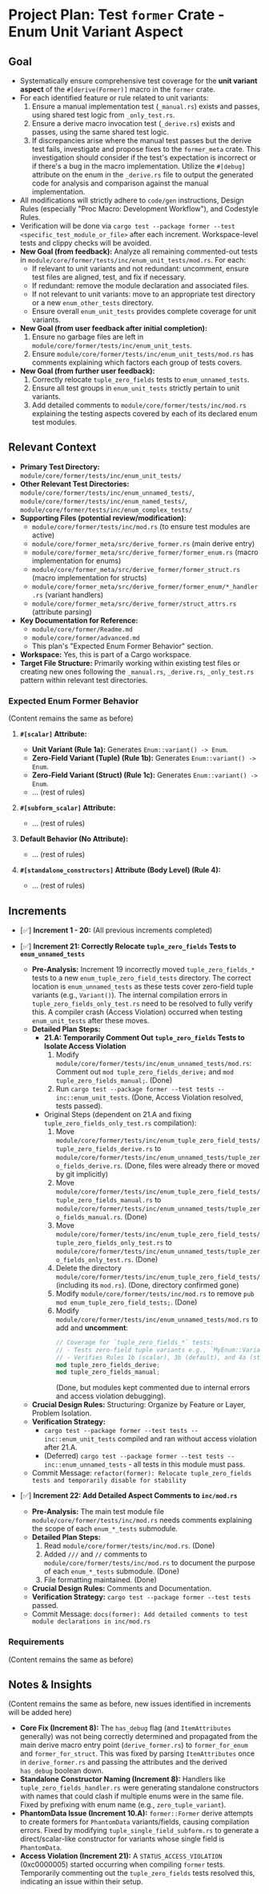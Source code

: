 # Project Plan: Test `former` Crate - Enum Unit Variant Aspect

## Goal
*   Systematically ensure comprehensive test coverage for the **unit variant aspect** of the `#[derive(Former)]` macro in the `former` crate.
*   For each identified feature or rule related to unit variants:
    1.  Ensure a manual implementation test (`_manual.rs`) exists and passes, using shared test logic from `_only_test.rs`.
    2.  Ensure a derive macro invocation test (`_derive.rs`) exists and passes, using the same shared test logic.
    3.  If discrepancies arise where the manual test passes but the derive test fails, investigate and propose fixes to the `former_meta` crate. This investigation should consider if the test's expectation is incorrect or if there's a bug in the macro implementation. Utilize the `#[debug]` attribute on the enum in the `_derive.rs` file to output the generated code for analysis and comparison against the manual implementation.
*   All modifications will strictly adhere to `code/gen` instructions, Design Rules (especially "Proc Macro: Development Workflow"), and Codestyle Rules.
*   Verification will be done via `cargo test --package former --test <specific_test_module_or_file>` after each increment. Workspace-level tests and clippy checks will be avoided.
*   **New Goal (from feedback):** Analyze all remaining commented-out tests in `module/core/former/tests/inc/enum_unit_tests/mod.rs`. For each:
    *   If relevant to unit variants and not redundant: uncomment, ensure test files are aligned, test, and fix if necessary.
    *   If redundant: remove the module declaration and associated files.
    *   If not relevant to unit variants: move to an appropriate test directory or a new `enum_other_tests` directory.
    *   Ensure overall `enum_unit_tests` provides complete coverage for unit variants.
*   **New Goal (from user feedback after initial completion):**
    1.  Ensure no garbage files are left in `module/core/former/tests/inc/enum_unit_tests`.
    2.  Ensure `module/core/former/tests/inc/enum_unit_tests/mod.rs` has comments explaining which factors each group of tests covers.
*   **New Goal (from further user feedback):**
    1.  Correctly relocate `tuple_zero_fields` tests to `enum_unnamed_tests`.
    2.  Ensure all test groups in `enum_unit_tests` strictly pertain to unit variants.
    3.  Add detailed comments to `module/core/former/tests/inc/mod.rs` explaining the testing aspects covered by each of its declared enum test modules.


## Relevant Context
*   **Primary Test Directory:** `module/core/former/tests/inc/enum_unit_tests/`
*   **Other Relevant Test Directories:** `module/core/former/tests/inc/enum_unnamed_tests/`, `module/core/former/tests/inc/enum_named_tests/`, `module/core/former/tests/inc/enum_complex_tests/`
*   **Supporting Files (potential review/modification):**
    *   `module/core/former/tests/inc/mod.rs` (to ensure test modules are active)
    *   `module/core/former_meta/src/derive_former.rs` (main derive entry)
    *   `module/core/former_meta/src/derive_former/former_enum.rs` (macro implementation for enums)
    *   `module/core/former_meta/src/derive_former/former_struct.rs` (macro implementation for structs)
    *   `module/core/former_meta/src/derive_former/former_enum/*_handler.rs` (variant handlers)
    *   `module/core/former_meta/src/derive_former/struct_attrs.rs` (attribute parsing)
*   **Key Documentation for Reference:**
    *   `module/core/former/Readme.md`
    *   `module/core/former/advanced.md`
    *   This plan's "Expected Enum Former Behavior" section.
*   **Workspace:** Yes, this is part of a Cargo workspace.
*   **Target File Structure:** Primarily working within existing test files or creating new ones following the `_manual.rs`, `_derive.rs`, `_only_test.rs` pattern within relevant test directories.

### Expected Enum Former Behavior
(Content remains the same as before)

1.  **`#[scalar]` Attribute:**
    *   **Unit Variant (Rule 1a):** Generates `Enum::variant() -> Enum`.
    *   **Zero-Field Variant (Tuple) (Rule 1b):** Generates `Enum::variant() -> Enum`.
    *   **Zero-Field Variant (Struct) (Rule 1c):** Generates `Enum::variant() -> Enum`.
    *   ... (rest of rules)

2.  **`#[subform_scalar]` Attribute:**
    *   ... (rest of rules)

3.  **Default Behavior (No Attribute):**
    *   ... (rest of rules)

4.  **`#[standalone_constructors]` Attribute (Body Level) (Rule 4):**
    *   ... (rest of rules)

## Increments

*   [✅] **Increment 1 - 20:** (All previous increments completed)

*   [✅] **Increment 21: Correctly Relocate `tuple_zero_fields` Tests to `enum_unnamed_tests`**
    *   **Pre-Analysis:** Increment 19 incorrectly moved `tuple_zero_fields_*` tests to a new `enum_tuple_zero_field_tests` directory. The correct location is `enum_unnamed_tests` as these tests cover zero-field tuple variants (e.g., `Variant()`). The internal compilation errors in `tuple_zero_fields_only_test.rs` need to be resolved to fully verify this. A compiler crash (Access Violation) occurred when testing `enum_unit_tests` after these moves.
    *   **Detailed Plan Steps:**
        *   **21.A: Temporarily Comment Out `tuple_zero_fields` Tests to Isolate Access Violation**
            1.  Modify `module/core/former/tests/inc/enum_unnamed_tests/mod.rs`: Comment out `mod tuple_zero_fields_derive;` and `mod tuple_zero_fields_manual;`. (Done)
            2.  Run `cargo test --package former --test tests -- inc::enum_unit_tests`. (Done, Access Violation resolved, tests passed).
        *   Original Steps (dependent on 21.A and fixing `tuple_zero_fields_only_test.rs` compilation):
            1.  Move `module/core/former/tests/inc/enum_tuple_zero_field_tests/tuple_zero_fields_derive.rs` to `module/core/former/tests/inc/enum_unnamed_tests/tuple_zero_fields_derive.rs`. (Done, files were already there or moved by git implicitly)
            2.  Move `module/core/former/tests/inc/enum_tuple_zero_field_tests/tuple_zero_fields_manual.rs` to `module/core/former/tests/inc/enum_unnamed_tests/tuple_zero_fields_manual.rs`. (Done)
            3.  Move `module/core/former/tests/inc/enum_tuple_zero_field_tests/tuple_zero_fields_only_test.rs` to `module/core/former/tests/inc/enum_unnamed_tests/tuple_zero_fields_only_test.rs`. (Done)
            4.  Delete the directory `module/core/former/tests/inc/enum_tuple_zero_field_tests/` (including its `mod.rs`). (Done, directory confirmed gone)
            5.  Modify `module/core/former/tests/inc/mod.rs` to remove `pub mod enum_tuple_zero_field_tests;`. (Done)
            6.  Modify `module/core/former/tests/inc/enum_unnamed_tests/mod.rs` to add and **uncomment**:
                ```rust
                // Coverage for `tuple_zero_fields_*` tests:
                // - Tests zero-field tuple variants e.g., `MyEnum::Variant()`.
                // - Verifies Rules 1b (scalar), 3b (default), and 4a (standalone_constructors).
                mod tuple_zero_fields_derive;
                mod tuple_zero_fields_manual;
                ```
                (Done, but modules kept commented due to internal errors and access violation debugging).
    *   **Crucial Design Rules:** Structuring: Organize by Feature or Layer, Problem Isolation.
    *   **Verification Strategy:**
        *   `cargo test --package former --test tests -- inc::enum_unit_tests` compiled and ran without access violation after 21.A.
        *   (Deferred) `cargo test --package former --test tests -- inc::enum_unnamed_tests` - all tests in this module must pass.
    *   Commit Message: `refactor(former): Relocate tuple_zero_fields tests and temporarily disable for stability`

*   [✅] **Increment 22: Add Detailed Aspect Comments to `inc/mod.rs`**
    *   **Pre-Analysis:** The main test module file `module/core/former/tests/inc/mod.rs` needs comments explaining the scope of each `enum_*_tests` submodule.
    *   **Detailed Plan Steps:**
        1.  Read `module/core/former/tests/inc/mod.rs`. (Done)
        2.  Added `///` and `//` comments to `module/core/former/tests/inc/mod.rs` to document the purpose of each `enum_*_tests` submodule. (Done)
        3.  File formatting maintained. (Done)
    *   **Crucial Design Rules:** Comments and Documentation.
    *   **Verification Strategy:** `cargo test --package former --test tests` passed.
    *   Commit Message: `docs(former): Add detailed comments to test module declarations in inc/mod.rs`

### Requirements
(Content remains the same as before)

## Notes & Insights
(Content remains the same as before, new issues identified in increments will be added here)
*   **Core Fix (Increment 8):** The `has_debug` flag (and `ItemAttributes` generally) was not being correctly determined and propagated from the main derive macro entry point (`derive_former.rs`) to `former_for_enum` and `former_for_struct`. This was fixed by parsing `ItemAttributes` once in `derive_former.rs` and passing the attributes and the derived `has_debug` boolean down.
*   **Standalone Constructor Naming (Increment 8):** Handlers like `tuple_zero_fields_handler.rs` were generating standalone constructors with names that could clash if multiple enums were in the same file. Fixed by prefixing with enum name (e.g., `zero_tuple_variant`).
*   **PhantomData Issue (Increment 10.A):** `former::Former` derive attempts to create formers for `PhantomData` variants/fields, causing compilation errors. Fixed by modifying `tuple_single_field_subform.rs` to generate a direct/scalar-like constructor for variants whose single field is `PhantomData`.
*   **Access Violation (Increment 21):** A `STATUS_ACCESS_VIOLATION` (0xc0000005) started occurring when compiling `former` tests. Temporarily commenting out the `tuple_zero_fields` tests resolved this, indicating an issue within their setup.
